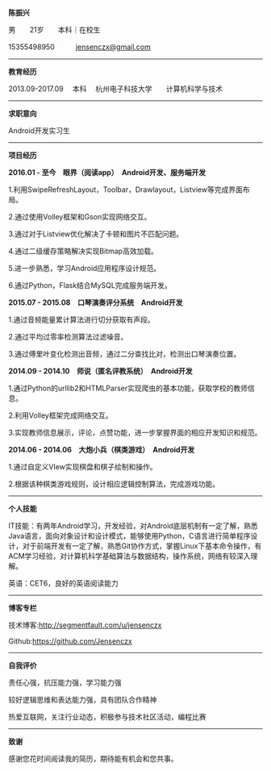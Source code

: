 **陈振兴**

男　　21岁　　本科｜在校生

15355498950　　　jensenczx@gmail.com
****
**教育经历**

2013.09-2017.09 　本科 　杭州电子科技大学　　计算机科学与技术
****
**求职意向**

Android开发实习生
****
**项目经历**

**2016.01 - 至今　眼界（阅读app）　Android开发、服务端开发**

1.利用SwipeRefreshLayout，Toolbar，Drawlayout，Listview等完成界面布局。

2.通过使用Volley框架和Gson实现网络交互。

3.通过对于Listview优化解决了卡顿和图片不匹配问题。

4.通过二级缓存策略解决实现Bitmap高效加载。

5.进一步熟悉，学习Android应用程序设计规范。

6.通过Python，Flask结合MySQL完成服务端开发。

**2015.07 - 2015.08　口琴演奏评分系统　Android开发**

1.通过音频能量累计算法进行切分获取有声段。

2.通过平均过零率检测算法过滤噪音。

3.通过傅里叶变化检测出音频，通过二分查找比对，检测出口琴演奏位置。

**2014.09 - 2014.10　师说（匿名评教系统）　Android开发**　

1.通过Python的urllib2和HTMLParser实现爬虫的基本功能，获取学校的教师信息。

2.利用Volley框架完成网络交互。

3.实现教师信息展示，评论，点赞功能，进一步掌握界面的相应开发知识和规范。

**2014.06 - 2014.06　大炮小兵（棋类游戏）　Android开发**

1.通过自定义VIew实现棋盘和棋子绘制和操作。

2.根据该种棋类游戏规则，设计相应逻辑控制算法，完成游戏功能。
****
**个人技能**

IT技能：有两年Android学习，开发经验，对Android底层机制有一定了解，熟悉Java语言，面向对象设计和设计模式，能够使用Python，C语言进行简单程序设计，对于前端开发有一定了解，熟悉Git协作方式，掌握Linux下基本命令操作，有ACM学习经验，对计算机科学基础算法与数据结构，操作系统，网络有较深入理解。

英语：CET6，良好的英语阅读能力
****
**博客专栏**

技术博客:http://segmentfault.com/u/jensenczx

Github:https://github.com/Jensenczx
****
**自我评价**

责任心强，抗压能力强，学习能力强

较好逻辑思维和表达能力强，具有团队合作精神

热爱互联网，关注行业动态，积极参与技术社区活动，编程比赛

****

**致谢**

感谢您花时间阅读我的简历，期待能有机会和您共事。
